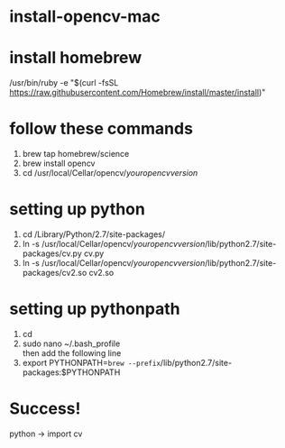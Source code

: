 # install-opencv-mac

# install homebrew
/usr/bin/ruby -e "$(curl -fsSL https://raw.githubusercontent.com/Homebrew/install/master/install)"

# follow these commands
1) brew tap homebrew/science <br />
2) brew install opencv <br />
3) cd /usr/local/Cellar/opencv/*youropencvversion* <br />

# setting up python

1) cd /Library/Python/2.7/site-packages/ <br />
2) ln -s /usr/local/Cellar/opencv/*youropencvversion*/lib/python2.7/site-packages/cv.py cv.py <br />
3) ln -s /usr/local/Cellar/opencv/*youropencvversion*/lib/python2.7/site-packages/cv2.so cv2.so <br />

# setting up pythonpath

1) cd <br />
2) sudo nano ~/.bash_profile <br />
then add the following line <br />
3) export PYTHONPATH=`brew --prefix`/lib/python2.7/site-packages:$PYTHONPATH <br />

# Success!

python -> import cv
